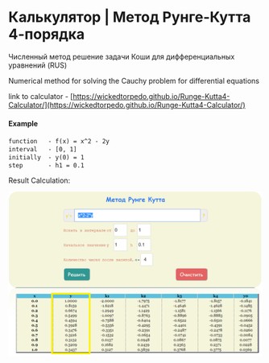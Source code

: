 # Калькулятор | Метод Рунге-Кутта 4-порядка

Численный метод решение задачи Коши для дифференциальных уравнений  (RUS)

Numerical method for solving the Cauchy problem for differential equations 

link to calculator - [https://wickedtorpedo.github.io/Runge-Kutta4-Calculator/](https://wickedtorpedo.github.io/Runge-Kutta4-Calculator/)


#### Example

```
function   - f(x) = x^2 - 2y   
interval   - [0, 1]
initially  - y(0) = 1
step       - h1 = 0.1

```
Result Calculation:

![example](example.png)
